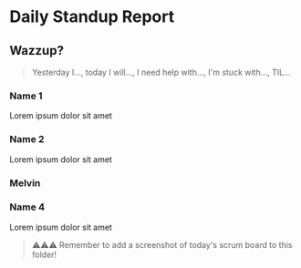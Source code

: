 # Daily Standup Report

## Wazzup?
> Yesterday I…, today I will…, I need help with…, I'm stuck with…, TIL…

### Name 1
Lorem ipsum dolor sit amet

### Name 2
Lorem ipsum dolor sit amet

### Melvin


### Name 4
Lorem ipsum dolor sit amet


> ⚠️⚠️⚠️ Remember to add a screenshot of today's scrum board to this folder!
